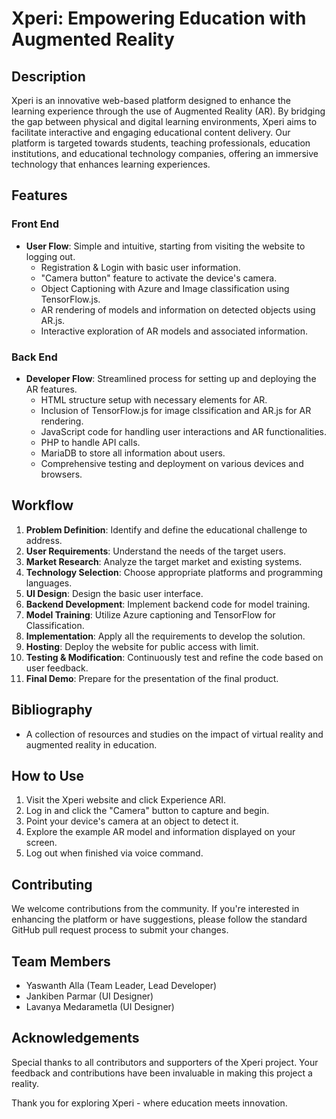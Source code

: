 # Xperi: Empowering Education with Augmented Reality

## Description
Xperi is an innovative web-based platform designed to enhance the learning experience through the use of Augmented Reality (AR). By bridging the gap between physical and digital learning environments, Xperi aims to facilitate interactive and engaging educational content delivery. Our platform is targeted towards students, teaching professionals, education institutions, and educational technology companies, offering an immersive technology that enhances learning experiences.

## Features

### Front End
- **User Flow**: Simple and intuitive, starting from visiting the website to logging out.
  - Registration & Login with basic user information.
  - "Camera button" feature to activate the device's camera.
  - Object Captioning with Azure and Image classification using TensorFlow.js.
  - AR rendering of models and information on detected objects using AR.js.
  - Interactive exploration of AR models and associated information.

### Back End
- **Developer Flow**: Streamlined process for setting up and deploying the AR features.
  - HTML structure setup with necessary elements for AR.
  - Inclusion of TensorFlow.js for image clssification and AR.js for AR rendering.
  - JavaScript code for handling user interactions and AR functionalities.
  - PHP to handle API calls.
  - MariaDB to store all information about users.
  - Comprehensive testing and deployment on various devices and browsers.

## Workflow
1. **Problem Definition**: Identify and define the educational challenge to address.
2. **User Requirements**: Understand the needs of the target users.
3. **Market Research**: Analyze the target market and existing systems.
4. **Technology Selection**: Choose appropriate platforms and programming languages.
5. **UI Design**: Design the basic user interface.
6. **Backend Development**: Implement backend code for model training.
7. **Model Training**: Utilize Azure captioning and TensorFlow for Classification.
8. **Implementation**: Apply all the requirements to develop the solution.
9. **Hosting**: Deploy the website for public access with limit.
10. **Testing & Modification**: Continuously test and refine the code based on user feedback.
11. **Final Demo**: Prepare for the presentation of the final product.

## Bibliography
- A collection of resources and studies on the impact of virtual reality and augmented reality in education.

## How to Use
1. Visit the Xperi website and click Experience ARI.
2. Log in and click the "Camera" button to capture and begin.
3. Point your device's camera at an object to detect it.
4. Explore the example AR model and information displayed on your screen.
5. Log out when finished via voice command.

## Contributing
We welcome contributions from the community. If you're interested in enhancing the platform or have suggestions, please follow the standard GitHub pull request process to submit your changes.

## Team Members
- Yaswanth Alla (Team Leader, Lead Developer)
- Jankiben Parmar (UI Designer)
- Lavanya Medarametla (UI Designer)

## Acknowledgements
Special thanks to all contributors and supporters of the Xperi project. Your feedback and contributions have been invaluable in making this project a reality.

Thank you for exploring Xperi - where education meets innovation.

